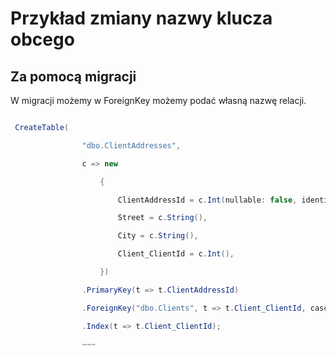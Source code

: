 # Przykład zmiany nazwy klucza obcego

## Za pomocą migracji

W migracji możemy w ForeignKey możemy podać własną nazwę relacji.

~~~ csharp

 CreateTable(

                "dbo.ClientAddresses",

                c => new

                    {

                        ClientAddressId = c.Int(nullable: false, identity: true),

                        Street = c.String(),

                        City = c.String(),

                        Client_ClientId = c.Int(),

                    })

                .PrimaryKey(t => t.ClientAddressId)

                .ForeignKey("dbo.Clients", t => t.Client_ClientId, cascadeDelete:true, name:"FK_Client_Address")

                .Index(t => t.Client_ClientId);
                
                ~~~

